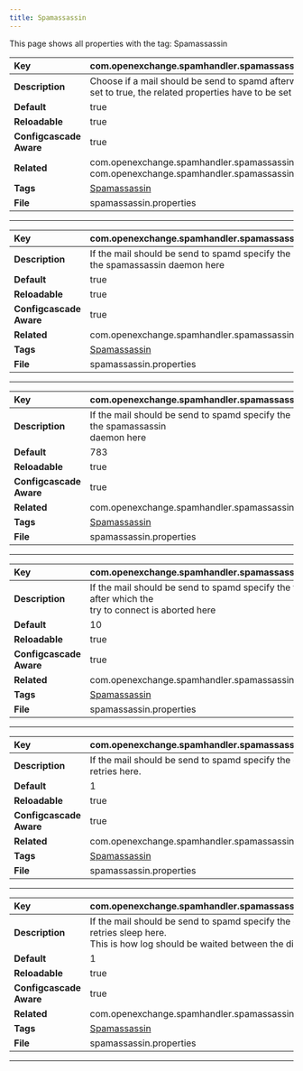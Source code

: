 ```yaml
---
title: Spamassassin
---
```


This page shows all properties with the tag: Spamassassin

| __Key__ | com.openexchange.spamhandler.spamassassin.spamd |
|:----------------|:--------|
| __Description__ | Choose if a mail should be send to spamd afterwards. If set to true, the related properties have to be set also.<br> |
| __Default__ | true |
| __Reloadable__ | true |
| __Configcascade Aware__ | true |
| __Related__ | com.openexchange.spamhandler.spamassassin.hostname, com.openexchange.spamhandler.spamassassin.port |
| __Tags__ | <a href="https://documentation.open-xchange.com/latest/middleware/configuration/tags/Spamassassin.html">Spamassassin</a> |
| __File__ | spamassassin.properties |

---
| __Key__ | com.openexchange.spamhandler.spamassassin.hostname |
|:----------------|:--------|
| __Description__ | If the mail should be send to spamd specify the hostname of the spamassassin daemon here<br> |
| __Default__ | true |
| __Reloadable__ | true |
| __Configcascade Aware__ | true |
| __Related__ | com.openexchange.spamhandler.spamassassin.spamd |
| __Tags__ | <a href="https://documentation.open-xchange.com/latest/middleware/configuration/tags/Spamassassin.html">Spamassassin</a> |
| __File__ | spamassassin.properties |

---
| __Key__ | com.openexchange.spamhandler.spamassassin.port |
|:----------------|:--------|
| __Description__ | If the mail should be send to spamd specify the port of the spamassassin<br>daemon here<br> |
| __Default__ | 783 |
| __Reloadable__ | true |
| __Configcascade Aware__ | true |
| __Related__ | com.openexchange.spamhandler.spamassassin.spamd |
| __Tags__ | <a href="https://documentation.open-xchange.com/latest/middleware/configuration/tags/Spamassassin.html">Spamassassin</a> |
| __File__ | spamassassin.properties |

---
| __Key__ | com.openexchange.spamhandler.spamassassin.timeout |
|:----------------|:--------|
| __Description__ | If the mail should be send to spamd specify the timeout after which the<br>try to connect is aborted here<br> |
| __Default__ | 10 |
| __Reloadable__ | true |
| __Configcascade Aware__ | true |
| __Related__ | com.openexchange.spamhandler.spamassassin.spamd |
| __Tags__ | <a href="https://documentation.open-xchange.com/latest/middleware/configuration/tags/Spamassassin.html">Spamassassin</a> |
| __File__ | spamassassin.properties |

---
| __Key__ | com.openexchange.spamhandler.spamassassin.retries |
|:----------------|:--------|
| __Description__ | If the mail should be send to spamd specify the connect retries here. <br> |
| __Default__ | 1 |
| __Reloadable__ | true |
| __Configcascade Aware__ | true |
| __Related__ | com.openexchange.spamhandler.spamassassin.spamd |
| __Tags__ | <a href="https://documentation.open-xchange.com/latest/middleware/configuration/tags/Spamassassin.html">Spamassassin</a> |
| __File__ | spamassassin.properties |

---
| __Key__ | com.openexchange.spamhandler.spamassassin.retrysleep |
|:----------------|:--------|
| __Description__ | If the mail should be send to spamd specify the connect retries sleep here.<br>This is how log should be waited between the different tries. <br> |
| __Default__ | 1 |
| __Reloadable__ | true |
| __Configcascade Aware__ | true |
| __Related__ | com.openexchange.spamhandler.spamassassin.spamd |
| __Tags__ | <a href="https://documentation.open-xchange.com/latest/middleware/configuration/tags/Spamassassin.html">Spamassassin</a> |
| __File__ | spamassassin.properties |

---

